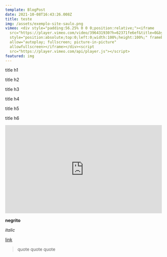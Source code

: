 ```yaml
---
template: BlogPost
date: 2021-10-08T16:43:26.008Z
title: teste
img: /assets/exemplo-site-saulo.png
vimeo: <div style="padding:56.25% 0 0 0;position:relative;"><iframe
  src="https://player.vimeo.com/video/396431930?h=62371fe6ef&title=0&byline=0&portrait=0"
  style="position:absolute;top:0;left:0;width:100%;height:100%;" frameborder="0"
  allow="autoplay; fullscreen; picture-in-picture"
  allowfullscreen></iframe></div><script
  src="https://player.vimeo.com/api/player.js"></script>
featured: img
---
```

title h1

title h2

title h3

title h4

title h5

title h6

<div style="padding:56.25% 0 0 0;position:relative;"><iframe src="https://player.vimeo.com/video/396431930?h=62371fe6ef&title=0&byline=0&portrait=0" style="position:absolute;top:0;left:0;width:100%;height:100%;" frameborder="0" allow="autoplay; fullscreen; picture-in-picture" allowfullscreen></iframe></div><script src="https://player.vimeo.com/api/player.js"></script>



**negrito**

*italic*

[link](buenavistalab.com)

> quote quote quote